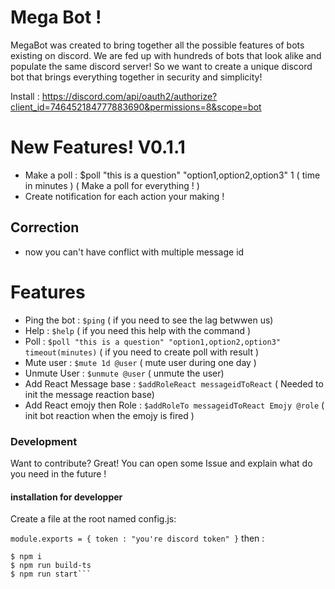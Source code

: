 # Mega Bot ! 

MegaBot was created to bring together all the possible features of bots existing on discord. We are fed up with hundreds of bots that look alike and populate the same discord server! So we want to create a unique discord bot that brings everything together in security and simplicity!

Install : https://discord.com/api/oauth2/authorize?client_id=746452184777883690&permissions=8&scope=bot


# New Features! V0.1.1

- Make a poll : $poll "this is a question" "option1,option2,option3" 1 ( time in minutes )  ( Make a poll for everything ! )
- Create notification for each action your making ! 

## Correction 
- now you can't have conflict with multiple message id

# Features 

  - Ping the bot : ```$ping``` ( if you need to see the lag betwwen us)
  - Help : ```$help``` ( if you need this help with the command )
  - Poll : ```$poll "this is a question" "option1,option2,option3" timeout(minutes)``` ( if you need to create poll with result )
  - Mute user : ```$mute 1d @user``` ( mute user during one day )
  - Unmute User : ```$unmute @user``` ( unmute the user)
  - Add React Message base : ```$addRoleReact messageidToReact``` ( Needed to init the message reaction base)
  - Add React emojy then Role : ```$addRoleTo messageidToReact Emojy @role``` ( init bot reaction when the emojy is fired )


### Development

Want to contribute? Great! 
You can open some Issue and explain what do you need in the future ! 

#### installation for developper

Create a file at the root named config.js:

`module.exports = { token : "you're discord token"
}`
then : 

```
$ npm i
$ npm run build-ts
$ npm run start```
